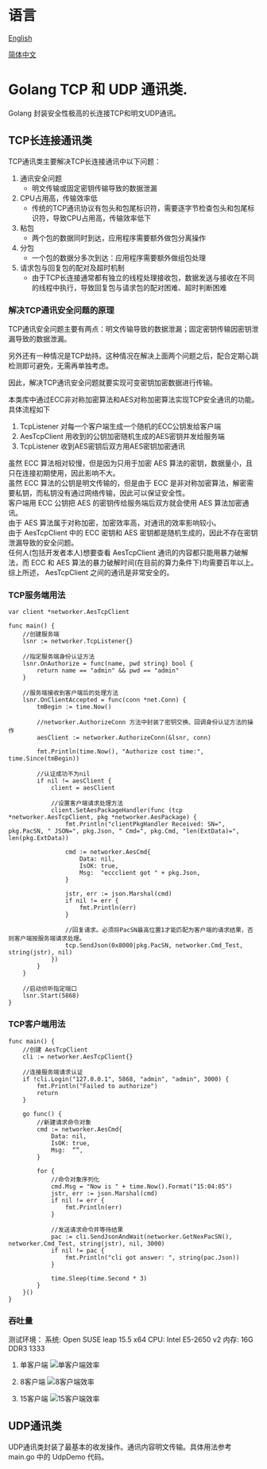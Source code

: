 # 语言 
[English](README.md) 

[简体中文](README.zh_cn.md) 

# Golang TCP 和 UDP 通讯类. 

Golang 封装安全性极高的长连接TCP和明文UDP通讯。 



## TCP长连接通讯类 

TCP通讯类主要解决TCP长连接通讯中以下问题： 

1. 通讯安全问题 
    - 明文传输或固定密钥传输导致的数据泄漏
2. CPU占用高，传输效率低 
    - 传统的TCP通讯协议有包头和包尾标识符，需要逐字节检查包头和包尾标识符，导致CPU占用高，传输效率低下 
3. 粘包 
    - 两个包的数据同时到达，应用程序需要额外做包分离操作 
4. 分包 
    - 一个包的数据分多次到达：应用程序需要额外做组包处理 
5. 请求包与回复包的配对及超时机制 
    - 由于TCP长连接通常都有独立的线程处理接收包，数据发送与接收在不同的线程中执行，导致回复包与请求包的配对困难、超时判断困难 

### 解决TCP通讯安全问题的原理 

TCP通讯安全问题主要有两点：明文传输导致的数据泄漏；固定密钥传输因密钥泄漏导致的数据泄漏。 

另外还有一种情况是TCP劫持。这种情况在解决上面两个问题之后，配合定期心跳检测即可避免，无需再单独考虑。 

因此，解决TCP通讯安全问题就要实现可变密钥加密数据进行传输。 

本类库中通过ECC非对称加密算法和AES对称加密算法实现TCP安全通讯的功能。具体流程如下 
1. TcpListener 对每一个客户端生成一个随机的ECC公钥发给客户端
2. AesTcpClient 用收到的公钥加密随机生成的AES密钥并发给服务端
3. TcpListener 收到AES密钥后双方用AES密钥加密通讯 

虽然 ECC 算法相对较慢，但是因为只用于加密 AES 算法的密钥，数据量小，且只在连接初期使用，因此影响不大。<br />
虽然 ECC 算法的公钥是明文传输的，但是由于 ECC 是非对称加密算法，解密需要私钥，而私钥没有通过网络传输，因此可以保证安全性。<br />
客户端用 ECC 公钥把 AES 的密钥传给服务端后双方就会使用 AES 算法加密通讯。<br />
由于 AES 算法属于对称加密，加密效率高，对通讯的效率影响较小。<br />
由于 AesTcpClient 中的 ECC 密钥和 AES 密钥都是随机生成的，因此不存在密钥泄漏导致的安全问题。<br />
任何人(包括开发者本人)想要查看 AesTcpClient 通讯的内容都只能用暴力破解法，而 ECC 和 AES 算法的暴力破解时间(在目前的算力条件下)均需要百年以上。<br />
综上所述， AesTcpClient 之间的通讯是非常安全的。 

### TCP服务端用法 

``` golang 
var client *networker.AesTcpClient 

func main() { 
	//创建服务端 
	lsnr := networker.TcpListener{} 

	//指定服务端身份认证方法 
	lsnr.OnAuthorize = func(name, pwd string) bool { 
		return name == "admin" && pwd == "admin" 
	} 

	//服务端接收到客户端后的处理方法 
	lsnr.OnClientAccepted = func(conn *net.Conn) { 
		tmBegin := time.Now() 

		//networker.AuthorizeConn 方法中封装了密钥交换、回调身份认证方法的操作 
		aesClient := networker.AuthorizeConn(&lsnr, conn) 

		fmt.Println(time.Now(), "Authorize cost time:", time.Since(tmBegin)) 

		//认证成功不为nil 
		if nil != aesClient { 
			client = aesClient 

			//设置客户端请求处理方法 
			client.SetAesPackageHandler(func (tcp *networker.AesTcpClient, pkg *networker.AesPackage) { 
				fmt.Println("clientPkgHandler Received: SN=", pkg.PacSN, " JSON=", pkg.Json, " Cmd=", pkg.Cmd, "len(ExtData)=", len(pkg.ExtData)) 

				cmd := networker.AesCmd{ 
					Data: nil, 
					IsOK: true, 
					Msg:  "eccclient got " + pkg.Json, 
				} 

				jstr, err := json.Marshal(cmd) 
				if nil != err { 
					fmt.Println(err) 
				} 

				//回复请求。必须将PacSN最高位置1才能匹配为客户端的请求结果，否则客户端按服务端请求处理。
				tcp.SendJson(0x8000|pkg.PacSN, networker.Cmd_Test, string(jstr), nil) 
			}) 
		} 
	} 

	//启动侦听指定端口 
	lsnr.Start(5868) 
} 
``` 

### TCP客户端用法 

``` golang 
func main() { 
	//创建 AesTcpClient
	cli := networker.AesTcpClient{}

	//连接服务端请求认证
	if !cli.Login("127.0.0.1", 5868, "admin", "admin", 3000) {
		fmt.Println("Failed to authorize")
		return
	}

	go func() {
		//新建请求命令对象
		cmd := networker.AesCmd{
			Data: nil,
			IsOK: true,
			Msg:  “”,
		}

		for {
			//命令对象序列化
			cmd.Msg = "Now is " + time.Now().Format("15:04:05")
			jstr, err := json.Marshal(cmd)
			if nil != err {
				fmt.Println(err)
			}

			//发送请求命令并等待结果
			pac := cli.SendJsonAndWait(networker.GetNexPacSN(), networker.Cmd_Test, string(jstr), nil, 3000)
			if nil != pac {
				fmt.Println("cli got answer: ", string(pac.Json))
			}

			time.Sleep(time.Second * 3)
		}
	}()
}
``` 

### 吞吐量 
测试环境： 
 系统: Open SUSE leap 15.5 x64 
 CPU: Intel E5-2650 v2 
 内存: 16G DDR3 1333 

1. 单客户端 
 ![](thread1.png "单客户端效率") 

1. 8客户端 
 ![](thread8.png "8客户端效率") 

1. 15客户端 
 ![](thread15.png "15客户端效率") 


## UDP通讯类

UDP通讯类封装了最基本的收发操作。通讯内容明文传输。具体用法参考 main.go 中的 UdpDemo 代码。